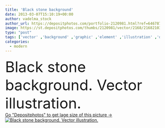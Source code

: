 ```yaml
---
title: 'Black stone background'
date: 2013-03-07T15:10:19+00:00
author: vadelma_stock
author_url: https://depositphotos.com/portfolio-2120981.html?ref=64678756
image: https://st.depositphotos.com/thumbs/2120981/vector/2168/21682103/api_thumb_450.jpg?forcejpeg=true
type: "post"
tags: ['vector' ,'background' ,'graphic' ,'element' ,'illustration' ,'design' ,'brilliant' ,'crystal' ,'diamond' ,'luxury' ,'shiny' ,'stone' ,'shape' ,'decoration' ,'decorative' ,'bright' ,'business' ,'abstract' ,'sparkle' ,'shine' ,'light' ,'pattern' ,'black' ,'dark' ,'style' ,'banner' ,'modern' ,'cool' ,'backdrop' ,'creative' ,'concept' ,'effect' ,'futuristic' ,'urban' ,'blank' ,'stylish' ,'digital' ,'glow' ,'glowing' ,'wallpaper' ,'web' ,'template' ,'geometric' ,'original' ,'website' ,'vectors' ,'techno' ,'aggressive' ,'neon' ,'fondos' ]
categories: 
  - modern
---
```

<div aling="center">
            <font size="60"> Black stone background. Vector illustration.</font>   
</div>
<div>
    <a href='https://st.depositphotos.com/thumbs/2120981/vector/2168/21682103/api_thumb_450.jpg?forcejpeg=true?ref=64678756' target=_blank > Go "Depositphotos" to get lage size of this picture ->
        <img href='https://st.depositphotos.com/thumbs/2120981/vector/2168/21682103/api_thumb_450.jpg?forcejpeg=true?ref=64678756' src='https://st.depositphotos.com/2120981/2168/v/950/depositphotos_21682103-stock-illustration-black-stone-background.jpg?forcejpeg=true' alt='Black stone background. Vector illustration.' >
    </a>
</div>
